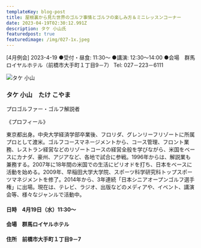 ```yaml
---
templateKey: blog-post
title: 屋根裏から見た世界のゴルフ事情とゴルフの楽しみ方＆ミニレッスンコーナー
date: 2023-04-19T02:30:12.991Z
description: タケ 小山氏
featuredpost: true
featuredimage: /img/027-1x.jpeg
---
```

\[4月例会] 2023-4-19
●受付・昼食: 11:30〜
●講演: 12:30〜14:00
●会場　群馬ロイヤルホテル（前橋市大手町１丁目9－7）
Tel: 027－223－6111

![タケ 小山](/img/027-1x.jpeg "タケ 小山　たけ こやま")

### タケ 小山　たけ こやま

プロゴルファー・ゴルフ解説者

《プロフィール》

東京都出身。中央大学経済学部卒業後、フロリダ、グレンリーフリゾートに所属プロとして渡米。ゴルフコースマネージメントから、コース管理、フロント業務、レストラン経営などのリゾートコースの経営全般を学びながら、米国をベースにカナダ、豪州、アジアなど、各地で試合に参戦。1996年からは、解説業も兼務する。2007年に18年間の米国での生活にピリオドを打ち、日本をベースに活動を始める。2009年、早稲田大学大学院、スポーツ科学研究科トップスポーツマネジメントを修了。2014年から、3年連続「日本シニアオープンゴルフ選手権」に出場。現在は、テレビ、ラジオ、出版などのメディアや、イベント、講演会等、様々なジャンルで活動中。

#### 日時　4月19日（水）11:30〜

#### 会場　群馬ロイヤルホテル

#### 住所　前橋市大手町１丁目9－7